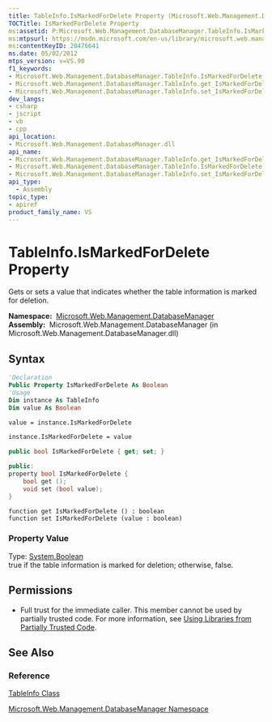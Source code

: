 ```yaml
---
title: TableInfo.IsMarkedForDelete Property (Microsoft.Web.Management.DatabaseManager)
TOCTitle: IsMarkedForDelete Property
ms:assetid: P:Microsoft.Web.Management.DatabaseManager.TableInfo.IsMarkedForDelete
ms:mtpsurl: https://msdn.microsoft.com/en-us/library/microsoft.web.management.databasemanager.tableinfo.ismarkedfordelete(v=VS.90)
ms:contentKeyID: 20476641
ms.date: 05/02/2012
mtps_version: v=VS.90
f1_keywords:
- Microsoft.Web.Management.DatabaseManager.TableInfo.IsMarkedForDelete
- Microsoft.Web.Management.DatabaseManager.TableInfo.get_IsMarkedForDelete
- Microsoft.Web.Management.DatabaseManager.TableInfo.set_IsMarkedForDelete
dev_langs:
- csharp
- jscript
- vb
- cpp
api_location:
- Microsoft.Web.Management.DatabaseManager.dll
api_name:
- Microsoft.Web.Management.DatabaseManager.TableInfo.get_IsMarkedForDelete
- Microsoft.Web.Management.DatabaseManager.TableInfo.IsMarkedForDelete
- Microsoft.Web.Management.DatabaseManager.TableInfo.set_IsMarkedForDelete
api_type:
  - Assembly
topic_type:
- apiref
product_family_name: VS
---
```


# TableInfo.IsMarkedForDelete Property

Gets or sets a value that indicates whether the table information is marked for deletion.

**Namespace:**  [Microsoft.Web.Management.DatabaseManager](microsoft-web-management-databasemanager-namespace.md)  
**Assembly:**  Microsoft.Web.Management.DatabaseManager (in Microsoft.Web.Management.DatabaseManager.dll)

## Syntax

```vb
'Declaration
Public Property IsMarkedForDelete As Boolean
'Usage
Dim instance As TableInfo
Dim value As Boolean

value = instance.IsMarkedForDelete

instance.IsMarkedForDelete = value
```

```csharp
public bool IsMarkedForDelete { get; set; }
```

```cpp
public:
property bool IsMarkedForDelete {
    bool get ();
    void set (bool value);
}
```

```jscript
function get IsMarkedForDelete () : boolean
function set IsMarkedForDelete (value : boolean)
```

### Property Value

Type: [System.Boolean](https://msdn.microsoft.com/library/a28wyd50)  
true if the table information is marked for deletion; otherwise, false.  

## Permissions

  - Full trust for the immediate caller. This member cannot be used by partially trusted code. For more information, see [Using Libraries from Partially Trusted Code](https://msdn.microsoft.com/library/8skskf63).

## See Also

### Reference

[TableInfo Class](tableinfo-class-microsoft-web-management-databasemanager.md)

[Microsoft.Web.Management.DatabaseManager Namespace](microsoft-web-management-databasemanager-namespace.md)

